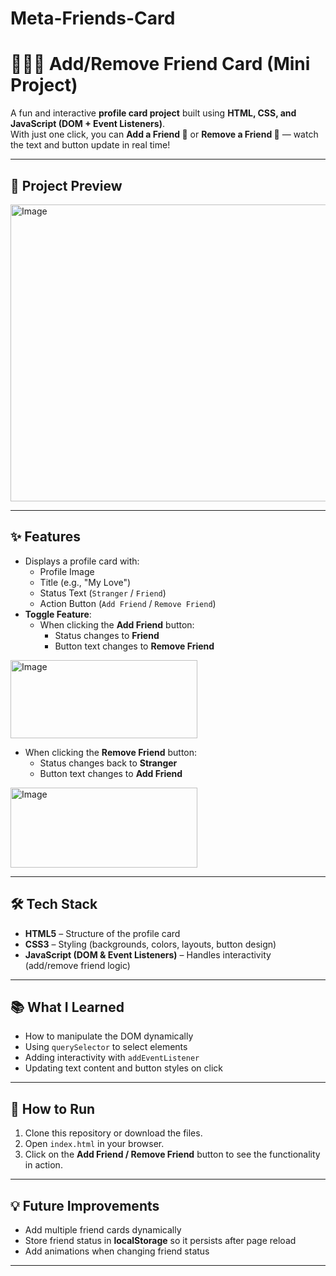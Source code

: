 # Meta-Friends-Card
# 🧑‍🤝‍🧑 Add/Remove Friend Card (Mini Project)

A fun and interactive **profile card project** built using **HTML, CSS, and JavaScript (DOM + Event Listeners)**.  
With just one click, you can **Add a Friend 🤝** or **Remove a Friend 🚫** — watch the text and button update in real time!

---

## 📸 Project Preview
<img width="777" height="475" alt="Image" src="https://github.com/user-attachments/assets/2c7b61fd-6ce7-4dbf-b4c9-a0844d389fd4" />

---

## ✨ Features
- Displays a profile card with:
  - Profile Image
  - Title (e.g., "My Love")
  - Status Text (`Stranger` / `Friend`)
  - Action Button (`Add Friend` / `Remove Friend`)
- **Toggle Feature**:
  - When clicking the **Add Friend** button:
    - Status changes to **Friend**
    - Button text changes to **Remove Friend**
<img width="299" height="125" alt="Image" src="https://github.com/user-attachments/assets/5eb89399-f65f-4092-894a-bfda8c71f8df" />

  - When clicking the **Remove Friend** button:
    - Status changes back to **Stranger**
    - Button text changes to **Add Friend**
<img width="299" height="128" alt="Image" src="https://github.com/user-attachments/assets/079d8d6d-fd9d-4e0a-b990-6fdd231f137b" />

---

## 🛠️ Tech Stack
- **HTML5** – Structure of the profile card  
- **CSS3** – Styling (backgrounds, colors, layouts, button design)  
- **JavaScript (DOM & Event Listeners)** – Handles interactivity (add/remove friend logic)  

---

## 📚 What I Learned
- How to manipulate the DOM dynamically  
- Using `querySelector` to select elements  
- Adding interactivity with `addEventListener`  
- Updating text content and button styles on click  

---

## 🚀 How to Run
1. Clone this repository or download the files.  
2. Open `index.html` in your browser.  
3. Click on the **Add Friend / Remove Friend** button to see the functionality in action.  

---

## 💡 Future Improvements
- Add multiple friend cards dynamically  
- Store friend status in **localStorage** so it persists after page reload  
- Add animations when changing friend status  

---
